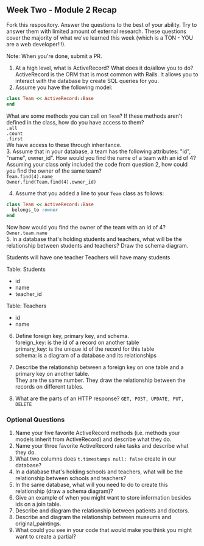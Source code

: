 ## Week Two - Module 2 Recap

Fork this respository. Answer the questions to the best of your ability. Try to answer them with limited amount of external research. These questions cover the majority of what we've learned this week (which is a TON - YOU are a web developer!!!). 

Note: When you're done, submit a PR.

1. At a high level, what is ActiveRecord? What does it do/allow you to do?  
ActiveRecord is the ORM that is most common with Rails.  It allows you to interact with the database by create SQL queries for you.  
2. Assume you have the following model:

```ruby
class Team << ActiveRecord::Base
end
```

What are some methods you can call on `Team`? If these methods aren't defined in the class, how do you have access to them?  
`.all`  
`.count`  
`.first`  
We have access to these through inheritance.  
3. Assume that in your database, a team has the following attributes: "id", "name", owner_id". How would you find the name of a team with an id of 4? Assuming your class only included the code from question 2, how could you find the owner of the same team?  
`Team.find(4).name`  
`Owner.find(Team.find(4).owner_id)`  

4. Assume that you added a line to your `Team` class as follows:

```ruby
class Team << ActiveRecord::Base
  belongs_to :owner
end
```

Now how would you find the owner of the team with an id of 4?
`Owner.team.name`  
5. In a database that's holding students and teachers, what will be the relationship between students and teachers? Draw the schema diagram.

Students will have one teacher
Teachers will have many students

Table: Students
* id
* name
* teacher_id

Table: Teachers
* id
* name 

6. Define foreign key, primary key, and schema.  
foreign_key: is the id of a record on another table  
primary_key: is the unique id of the record for this table  
schema: is a diagram of a database and its relationships  

7. Describe the relationship between a foreign key on one table and a primary key on another table.  
They are the same number.  They draw the relationship between the records on different tables.  

8. What are the parts of an HTTP response?
`GET, POST, UPDATE, PUT, DELETE`  

### Optional Questions

1. Name your five favorite ActiveRecord methods (i.e. methods your models inherit from ActiveRecord) and describe what they do.
2. Name your three favorite ActiveRecord rake tasks and describe what they do.
3. What two columns does `t.timestamps null: false` create in our database?
4. In a database that's holding schools and teachers, what will be the relationship between schools and teachers?
5. In the same database, what will you need to do to create this relationship (draw a schema diagram)?
6. Give an example of when you might want to store information besides ids on a join table.
7. Describe and diagram the relationship between patients and doctors.
8. Describe and diagram the relationship between museums and original_paintings.
9. What could you see in your code that would make you think you might want to create a partial?
